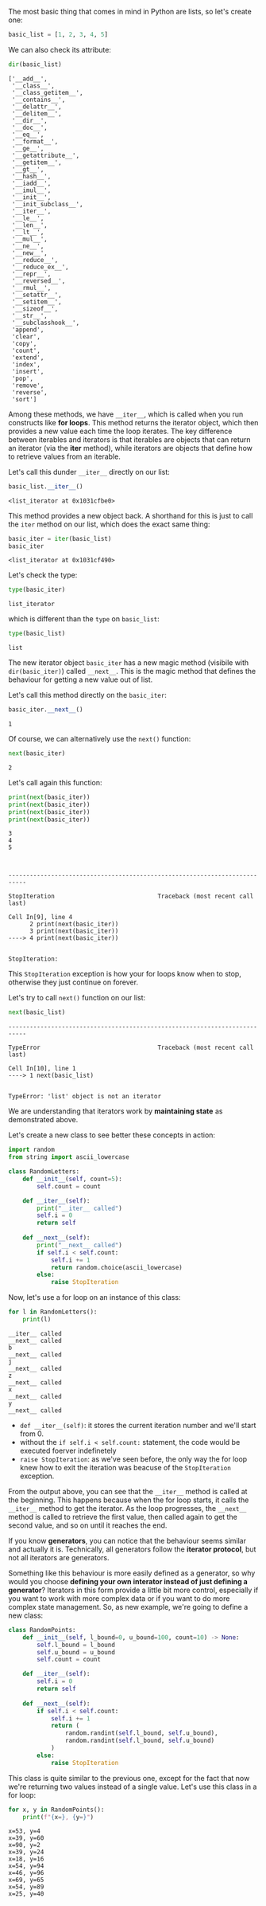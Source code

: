 The most basic thing that comes in mind in Python are lists, so let's create one:


```python
basic_list = [1, 2, 3, 4, 5]
```

We can also check its attribute:


```python
dir(basic_list)
```




    ['__add__',
     '__class__',
     '__class_getitem__',
     '__contains__',
     '__delattr__',
     '__delitem__',
     '__dir__',
     '__doc__',
     '__eq__',
     '__format__',
     '__ge__',
     '__getattribute__',
     '__getitem__',
     '__gt__',
     '__hash__',
     '__iadd__',
     '__imul__',
     '__init__',
     '__init_subclass__',
     '__iter__',
     '__le__',
     '__len__',
     '__lt__',
     '__mul__',
     '__ne__',
     '__new__',
     '__reduce__',
     '__reduce_ex__',
     '__repr__',
     '__reversed__',
     '__rmul__',
     '__setattr__',
     '__setitem__',
     '__sizeof__',
     '__str__',
     '__subclasshook__',
     'append',
     'clear',
     'copy',
     'count',
     'extend',
     'index',
     'insert',
     'pop',
     'remove',
     'reverse',
     'sort']



Among these methods, we have `__iter__`, which is called when you run constructs like **for loops**. This method returns the iterator object, which then provides a new value each time the loop iterates. The key difference between iterables and iterators is that iterables are objects that can return an iterator (via the __iter__ method), while iterators are objects that define how to retrieve values from an iterable.

Let's call this dunder `__iter__` directly on our list:


```python
basic_list.__iter__()
```




    <list_iterator at 0x1031cfbe0>



This method provides a new object back. A shorthand for this is just to call the `iter` method on our list, which does the exact same thing:


```python
basic_iter = iter(basic_list)
basic_iter
```




    <list_iterator at 0x1031cf490>



Let's check the type:


```python
type(basic_iter)
```




    list_iterator



which is different than the `type` on `basic_list`:


```python
type(basic_list)
```




    list



The new iterator object `basic_iter` has a new magic method (visibile with `dir(basic_iter)`) called `__next__`. This is the magic method that defines the behaviour for getting a new value out of list.

Let's call this method directly on the `basic_iter`:


```python
basic_iter.__next__()
```




    1



Of course, we can alternatively use the `next()` function:


```python
next(basic_iter)
```




    2



Let's call again this function:


```python
print(next(basic_iter))
print(next(basic_iter))
print(next(basic_iter))
print(next(basic_iter))
```

    3
    4
    5



    ---------------------------------------------------------------------------

    StopIteration                             Traceback (most recent call last)

    Cell In[9], line 4
          2 print(next(basic_iter))
          3 print(next(basic_iter))
    ----> 4 print(next(basic_iter))


    StopIteration: 


This `StopIteration` exception is how your for loops know when to stop, otherwise they just continue on forever. 

Let's try to call `next()` function on our list:


```python
next(basic_list)
```


    ---------------------------------------------------------------------------

    TypeError                                 Traceback (most recent call last)

    Cell In[10], line 1
    ----> 1 next(basic_list)


    TypeError: 'list' object is not an iterator


We are understanding that iterators work by **maintaining state** as demonstrated above.

Let's create a new class to see better these concepts in action:


```python
import random
from string import ascii_lowercase

class RandomLetters:
    def __init__(self, count=5):
        self.count = count

    def __iter__(self):
        print("__iter__ called")
        self.i = 0
        return self
    
    def __next__(self):
        print("__next__ called")
        if self.i < self.count:
            self.i += 1
            return random.choice(ascii_lowercase)
        else:
            raise StopIteration
```

Now, let's use a for loop on an instance of this class:


```python
for l in RandomLetters():
    print(l)
```

    __iter__ called
    __next__ called
    b
    __next__ called
    j
    __next__ called
    z
    __next__ called
    x
    __next__ called
    y
    __next__ called


* `def __iter__(self)`: it stores the current iteration number and we'll start from 0.
* without the `if self.i < self.count:` statement, the code would be executed foerver indefinetely
* `raise StopIteration`: as we've seen before, the only way the for loop knew how to exit the iteration was beacuse of the `StopIteration` exception.

From the output above, you can see that the `__iter__` method is called at the beginning. This happens because when the for loop starts, it calls the `__iter__` method to get the iterator. As the loop progresses, the `__next__` method is called to retrieve the first value, then called again to get the second value, and so on until it reaches the end.

If you know **generators**, you can notice that the behaviour seems similar and actually it is. Technically, all generators follow the **iterator protocol**, but not all iterators are generators.

Something like this behaviour is more easily defined as a generator, so why would you choose **defining your own interator instead of just defining a generator**? Iterators in this form provide a little bit more control, especially if you want to work with more complex data or if you want to do more complex state management. So, as new example, we're going to define a new class:


```python
class RandomPoints:
    def __init__(self, l_bound=0, u_bound=100, count=10) -> None:
        self.l_bound = l_bound
        self.u_bound = u_bound
        self.count = count

    def __iter__(self):
        self.i = 0
        return self
    
    def __next__(self):
        if self.i < self.count:
            self.i += 1
            return (
                random.randint(self.l_bound, self.u_bound),
                random.randint(self.l_bound, self.u_bound)
            )
        else:
            raise StopIteration
```

This class is quite similar to the previous one, except for the fact that now we're returning two values instead of a single value. Let's use this class in a for loop:


```python
for x, y in RandomPoints():
    print(f"{x=}, {y=}")
```

    x=53, y=4
    x=39, y=60
    x=90, y=2
    x=39, y=24
    x=18, y=16
    x=54, y=94
    x=46, y=96
    x=69, y=65
    x=54, y=89
    x=25, y=40

